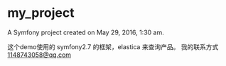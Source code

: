 my_project
==========

A Symfony project created on May 29, 2016, 1:30 am.

这个demo使用的 symfony2.7 的框架，elastica 来查询产品。 我的联系方式 <1148743058@qq.com>
